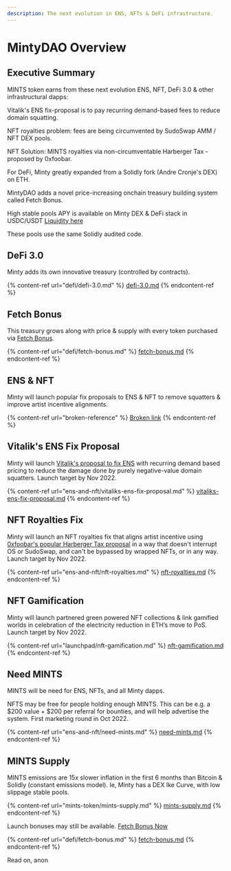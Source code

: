 ```yaml
---
description: The next evolution in ENS, NFTs & DeFi infrastructure.
---
```


# MintyDAO Overview

## **Executive Summary**

MINTS token earns from these next evolution ENS, NFT, DeFi 3.0 & other infrastructural dapps:

Vitalik's ENS fix-proposal is to pay recurring demand-based fees to reduce domain squatting.

NFT royalties problem: fees are being circumvented by SudoSwap AMM / NFT DEX pools.

NFT Solution: MINTS royalties via non-circumventable Harberger Tax - proposed by 0xfoobar.

For DeFi, Minty greatly expanded from a Solidly fork (Andre Cronje's DEX) on ETH.

MintyDAO adds a novel price-increasing onchain treasury building system called Fetch Bonus.&#x20;

High stable pools APY is available on Minty DEX & DeFi stack in USDC/USDT [Liquidity here](https://mintydao.io/liquidity)

These pools use the same Solidly audited code.

## DeFi 3.0

Minty adds its own innovative treasury (controlled by contracts).

{% content-ref url="defi/defi-3.0.md" %}
[defi-3.0.md](defi/defi-3.0.md)
{% endcontent-ref %}

## Fetch Bonus

This treasury grows along with price & supply with every token purchased via [Fetch Bonus](https://mintydao.io/fetch).

{% content-ref url="defi/fetch-bonus.md" %}
[fetch-bonus.md](defi/fetch-bonus.md)
{% endcontent-ref %}

## ENS & NFT

Minty will launch popular fix proposals to ENS & NFT to remove squatters & improve artist incentive alignments.

{% content-ref url="broken-reference" %}
[Broken link](broken-reference)
{% endcontent-ref %}

## Vitalik's ENS Fix Proposal

Minty will launch [Vitalik's proposal to fix ENS](https://twitter.com/vitalikbuterin/status/1568070721753989120) with recurring demand based pricing to reduce the damage done by purely negative-value domain squatters. Launch target by Nov 2022.

{% content-ref url="ens-and-nft/vitaliks-ens-fix-proposal.md" %}
[vitaliks-ens-fix-proposal.md](ens-and-nft/vitaliks-ens-fix-proposal.md)
{% endcontent-ref %}

## NFT Royalties Fix

Minty will launch an NFT royalties fix that aligns artist incentive using [0xfoobar's popular Harberger Tax proposal](https://twitter.com/0xfoobar/status/1563614234390704129?s=20\&t=KQoDGfY9K5PIiihI3Vc2\_g) in a way that doesn't interrupt OS or SudoSwap, and can't be bypassed by wrapped NFTs, or in any way.  Launch target by Nov 2022.

{% content-ref url="ens-and-nft/nft-royalties.md" %}
[nft-royalties.md](ens-and-nft/nft-royalties.md)
{% endcontent-ref %}

## NFT Gamification

Minty will launch partnered green powered NFT collections & link gamified worlds in celebration of the electricity reduction in ETH’s move to PoS.  Launch target by Nov 2022.

{% content-ref url="launchpad/nft-gamification.md" %}
[nft-gamification.md](launchpad/nft-gamification.md)
{% endcontent-ref %}

## Need MINTS

MINTS will be need for ENS, NFTs, and all Minty dapps.

NFTS may be free for people holding enough MINTS. This can be e.g. a $200 value + $200 per referral for bounties, and will help advertise the system. First marketing round in Oct 2022.

{% content-ref url="ens-and-nft/need-mints.md" %}
[need-mints.md](ens-and-nft/need-mints.md)
{% endcontent-ref %}

## MINTS Supply

MINTS emissions are 15x slower inflation in the first 6 months than Bitcoin & Solidly (constant emissions model). Ie, Minty has a DEX lke Curve, with low slippage stable pools.

{% content-ref url="mints-token/mints-supply.md" %}
[mints-supply.md](mints-token/mints-supply.md)
{% endcontent-ref %}



Launch bonuses may still be available. [Fetch Bonus Now](https://mintydao.io/fetch)

{% content-ref url="defi/fetch-bonus.md" %}
[fetch-bonus.md](defi/fetch-bonus.md)
{% endcontent-ref %}

Read on, anon
